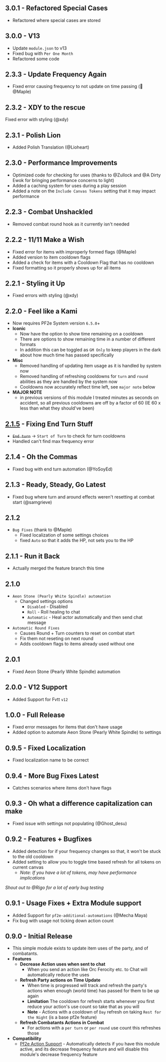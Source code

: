 ## 3.0.1 - Refactored Special Cases

- Refactored where special cases are stored

## 3.0.0 - V13

- Update `module.json` to v13
- Fixed bug with `Per One Month`
- Refactored some code

## 2.3.3 - Update Frequency Again

- Fixed error causing frequency to not update on time passing (🐛 @Maple)

## 2.3.2 - XDY to the rescue

Fixed error with styling (@xdy)

## 2.3.1 - Polish Lion

- Added Polish Translation (@Lioheart)

## 2.3.0 - Performance Improvements

- Optimized code for checking for uses (thanks to @Zullock and @A Dirty Ewok for bringing performance concerns to light)
- Added a caching system for uses during a play session
- Added a note on the `Include Canvas Tokens` setting that it may impact performance

## 2.2.3 - Combat Unshackled

- Removed combat round hook as it currently isn't needed

## 2.2.2 - 11/11 Make a Wish

- Fixed error for items with improperly formed flags (@Maple)
- Added version to item cooldown flags
- Added a check for items with a Cooldown Flag that has no cooldown
- Fixed formatting so it properly shows up for all items

## 2.2.1 - Styling it Up

- Fixed errors with styling (@xdy)

## 2.2.0 - Feel like a Kami

- Now requires PF2e System version `6.5.0`+
- **Iconic**
  - Now have the option to show time remaining on a cooldown
  - There are options to show remaining time in a number of different formats
  - In addition this can be toggled as `GM Only` to keep players in the dark about how much time has passed specifically
- **Misc**
  - Removed handling of updating item usage as it is handled by system now
  - Removed handling of refreshing cooldowns for `turn` and `round` abilities as they are handled by the system now
  - Cooldowns now accurately reflect time left, see `major note` below
- **MAJOR NOTE**
  - in previous versions of this module I treated minutes as seconds on accident, so all previous cooldowns are off by a factor of 60 (IE 60 x less than what they should've been)

## [2.1.5](https://github.com/ChasarooniZ/pf2e-usage-updater/compare/2.1.4...2.1.5) - Fixing End Turn Stuff

- ~~`End turn`~~ -> `Start of Turn` to check for turn cooldowns
- Handled can't find max frequency error

## 2.1.4 - Oh the Commas

- Fixed bug with end turn automation (@YoSoyEd)

## 2.1.3 - Ready, Steady, Go Latest

- Fixed bug where turn and around effects weren't resetting at combat start (@samgrieve)

## 2.1.2

- `Bug Fixes` (thank to @Maple)
  - Fixed localization of some settings choices
  - fixed `Auto` so that it adds the HP, not sets you to the HP

## 2.1.1 - Run it Back

- Actually merged the feature branch this time

## 2.1.0

- `Aeon Stone (Pearly White Spindle) automation`
  - Changed settings options
    - `Disabled` - Disabled
    - `Roll` - Roll healing to chat
    - `Automatic` - Heal actor automatically and then send chat message
- `Automatic Round Fixes`
  - Causes Round + Turn counters to reset on combat start
  - Fix them not reseting on next round
  - Adds cooldown flags to items already used without one

## 2.0.1

- Fixed Aeon Stone (Pearly White Spindle) automation

## 2.0.0 - V12 Support

- Added Support for Fvtt `v12`

## 1.0.0 - Full Release

- Fixed error messages for items that don't have usage
- Added option to automate Aeon Stone (Pearly White Spindle) to settings

## 0.9.5 - Fixed Localization

- Fixed localization name to be correct

## 0.9.4 - More Bug Fixes Latest

- Catches scenarios where items don't have flags

## 0.9.3 - Oh what a difference capitalization can make

- Fixed issue with settings not populating (@Ghost_desu)

## 0.9.2 - Features + Bugfixes

- Added detection for if your frequency changes so that, it won't be stuck to the old cooldown
- Added setting to allow you to toggle time based refresh for all tokens on current canvas
  - _Note: If you have a lot of tokens, may have performance implications_

_Shout out to @Rigo for a lot of early bug testing_

## 0.9.1 - Usage Fixes + Extra Module support

- Added Support for `pf2e-additional-automations` (@Mecha Maya)
- Fix bug with usage not ticking down action count

## 0.9.0 - Initial Release

- This simple module exists to update item uses of the party, and of combatants.
- **Features**
  - **Decrease Action uses when sent to chat**
    - When you send an action like Orc Ferocity etc. to Chat will automatically reduce the uses
  - **Refresh Party actions on Time Update**
    - When time is progressed will track and refresh the party's actions when enough (world time) has passed for them to be up again
    - **Limitation** The cooldown for refresh starts whenever you first reduce your action's use count so take that as you will
    - **Note** - Actions with a cooldown of `Day` refresh on taking `Rest for the Night` (is a base pf2e feature)
  - **Refresh Combatants Actions in Combat**
    - For actions with a `per turn` or `per round` use count this refreshes those
- **Compatibility**
  - [Pf2e Action Support](https://github.com/reyzor1991/foundry-vtt-pf2e-action-support) - Automatically detects if you have this module active, and its decrease frequency feature and will disable this module's decrease frequency feature
